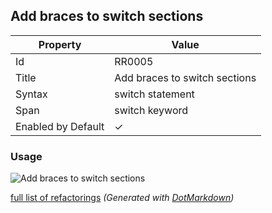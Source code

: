 ## Add braces to switch sections

| Property           | Value                         |
| ------------------ | ----------------------------- |
| Id                 | RR0005                        |
| Title              | Add braces to switch sections |
| Syntax             | switch statement              |
| Span               | switch keyword                |
| Enabled by Default | &#x2713;                      |

### Usage

![Add braces to switch sections](../../images/refactorings/AddBracesToSwitchSections.png)

[full list of refactorings](Refactorings.md)
*\(Generated with [DotMarkdown](http://github.com/JosefPihrt/DotMarkdown)\)*